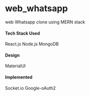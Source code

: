 # web_whatsapp
web Whatsapp clone using MERN stack

#### Tech Stack Used
React.js
Node.js
MongoDB

#### Design
MaterialUI

#### Implemented
Socket.io
Google-oAuth2

